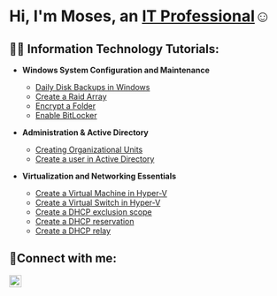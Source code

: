 <h1>Hi, I'm Moses, an <a href="https://burgerking.com">IT Professional</a>☺</h1>

<h2>👨‍💻 Information Technology Tutorials:</h2>

- <b>Windows System Configuration and Maintenance</b>
  - [Daily Disk Backups in Windows](https://github.com/mosesestrada/backup)
  - [Create a Raid Array](https://github.com/mosesestrada/RaidArray)
  - [Encrypt a Folder](https://github.com/mosesestrada/fileencrypt)
  - [Enable BitLocker](https://github.com/mosesestrada/BitLocker)
  
- <b>Administration & Active Directory</b>
  - [Creating Organizational Units](https://github.com/mosesestrada/organizationalunits)
  - [Create a user in Active Directory](https://github.com/mosesestrada/useraccounts)

- <b>Virtualization and Networking Essentials</b>
  - [Create a Virtual Machine in Hyper-V](https://github.com/mosesestrada/Virtualmachine)
  - [Create a Virtual Switch in Hyper-V](https://github.com/mosesestrada/virtualswitch)
  - [Create a DHCP exclusion scope](https://github.com/mosesestrada/ipexclusion)
  - [Create a DHCP reservation](https://github.com/mosesestrada/ipreservation)
  - [Create a DHCP relay](https://github.com/mosesestrada/dhcprelay)
  
<h2>🤳Connect with me:</h2>


[<img align="left" alt="mosesestrada | LinkedIn" width="22px" src="https://cdn.jsdelivr.net/npm/simple-icons@v3/icons/linkedin.svg" />][linkedin]



[linkedin]: https://www.burgerking.com

<!--

-->
